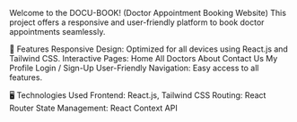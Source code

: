 Welcome to the DOCU-BOOK! (Doctor Appointment Booking Website) This project offers a responsive and user-friendly platform to book doctor appointments seamlessly.

🌟 Features
Responsive Design: Optimized for all devices using React.js and Tailwind CSS.
Interactive Pages:
Home
All Doctors
About
Contact Us
My Profile
Login / Sign-Up
User-Friendly Navigation: Easy access to all features.


🖥️ Technologies Used
Frontend: React.js, Tailwind CSS
Routing: React Router
State Management: React Context API



